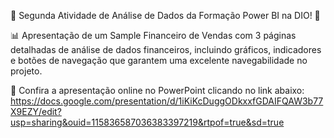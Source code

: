 🎉 Segunda Atividade de Análise de Dados da Formação Power BI na DIO! 🚀

📊 Apresentação de um Sample Financeiro de Vendas com 3 páginas detalhadas de análise de dados financeiros, incluindo gráficos, 
indicadores e botões de navegação que garantem uma excelente navegabilidade no projeto.

🔗 Confira a apresentação online no PowerPoint clicando no link abaixo:
https://docs.google.com/presentation/d/1iKiKcDuggODkxxfGDAIFQAW3b77X9EZY/edit?usp=sharing&ouid=115836587036383397219&rtpof=true&sd=true
